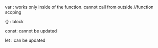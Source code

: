 
var : works only inside of the function. cannot call from outside  //function scoping

{} : block

const: cannot be updated

let : can be updated
